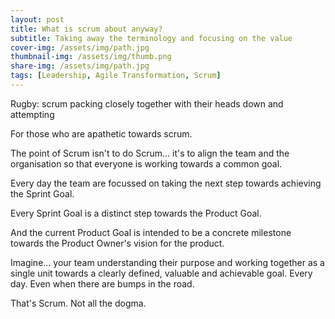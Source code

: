 ```yaml
---
layout: post
title: What is scrum about anyway?
subtitle: Taking away the terminology and focusing on the value 
cover-img: /assets/img/path.jpg
thumbnail-img: /assets/img/thumb.png
share-img: /assets/img/path.jpg
tags: [Leadership, Agile Transformation, Scrum]
---
```


Rugby: scrum packing closely together with their heads down and attempting

For those who are apathetic towards scrum.



The point of Scrum isn't to do Scrum... it's to align the team and the organisation so that everyone is working towards a common goal.

Every day the team are focussed on taking the next step towards achieving the Sprint Goal.

Every Sprint Goal is a distinct step towards the Product Goal.

And the current Product Goal is intended to be a concrete milestone towards the Product Owner's vision for the product.

Imagine... your team understanding their purpose and working together as a single unit towards a clearly defined, valuable and achievable goal. Every day. Even when there are bumps in the road.

That's Scrum. Not all the dogma.
